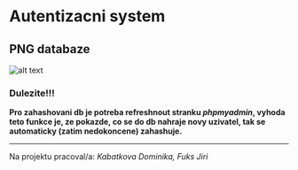 # Autentizacni system
## PNG databaze
![alt text](https://github.com/Dontjirka/Autentizacni_system/novy_ukol/user.png)
### Dulezite!!!
**Pro zahashovani db je potreba refreshnout stranku *phpmyadmin*, vyhoda teto funkce je, ze pokazde, co se do db nahraje novy uzivatel, tak se automaticky (zatim nedokoncene) zahashuje.**
___
Na projektu pracoval/a: *Kabatkova Dominika, Fuks Jiri*
